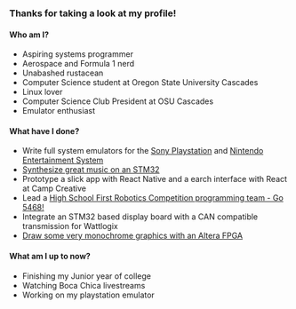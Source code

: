 ### Thanks for taking a look at my profile!

#### Who am I?
- Aspiring systems programmer
- Aerospace and Formula 1 nerd
- Unabashed rustacean
- Computer Science student at Oregon State University Cascades
- Linux lover 
- Computer Science Club President at OSU Cascades 
- Emulator enthusiast

#### What have I done?
- Write full system emulators for the [Sony Playstation](https://github.com/Colin-Suckow/vaporstation) and [Nintendo Entertainment System](https://github.com/Colin-Suckow/rust-nes)
- [Synthesize great music on an STM32](https://github.com/Colin-Suckow/STM32_Synth)
- Prototype a slick app with React Native and a earch interface with React at Camp Creative
- Lead a [High School First Robotics Competition programming team - Go 5468!](https://summitrobotics.com/)
- Integrate an STM32 based display board with a CAN compatible transmission for Wattlogix
- [Draw some very monochrome graphics with an Altera FPGA](https://github.com/Colin-Suckow/fpga_vga_display)

#### What am I up to now?
- Finishing my Junior year of college
- Watching Boca Chica livestreams
- Working on my playstation emulator
